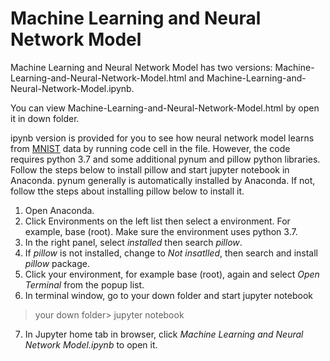 # Machine Learning and Neural Network Model

Machine Learning and Neural Network Model has two versions: Machine-Learning-and-Neural-Network-Model.html and Machine-Learning-and-Neural-Network-Model.ipynb.

You can view  Machine-Learning-and-Neural-Network-Model.html by open it in down folder.

ipynb version is provided for you to see how neural network model learns from [MNIST](http://yann.lecun.com/exdb/mnist/) data by running code cell in the file. However, the code requires python 3.7 and some additional pynum and pillow python libraries. Follow the steps below to install pillow and start jupyter notebook in Anaconda. pynum generally is automatically installed by Anaconda. If not, follow tthe steps about installing pillow below to install it. 

1. Open Anaconda.
2. Click Environments on the left list then select a environment. For example, base (root). Make sure the environment uses python 3.7.
3. In the right panel, select _installed_ then search _pillow_.
4. If _pillow_ is not installed, change to _Not insatlled_, then search and install _pillow_ package.
5. Click your environment, for example base (root), again and select _Open Terminal_ from the popup list.
6. In terminal window, go to your down folder and start jupyter notebook

> your down folder\> jupyter notebook

7. In Jupyter home tab in browser, click _Machine Learning and Neural Network Model.ipynb_ to open it.
